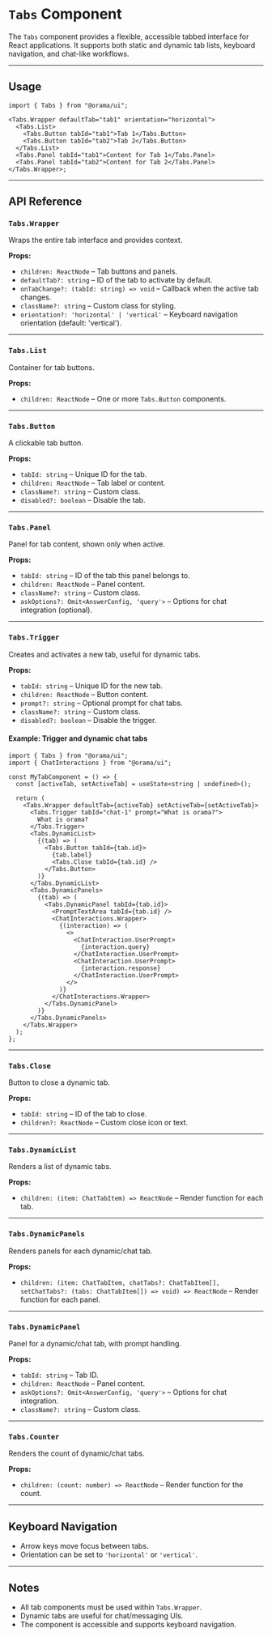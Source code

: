 # `Tabs` Component

The `Tabs` component provides a flexible, accessible tabbed interface for React applications. It supports both static and dynamic tab lists, keyboard navigation, and chat-like workflows.

---

## Usage

```tsx
import { Tabs } from "@orama/ui";

<Tabs.Wrapper defaultTab="tab1" orientation="horizontal">
  <Tabs.List>
    <Tabs.Button tabId="tab1">Tab 1</Tabs.Button>
    <Tabs.Button tabId="tab2">Tab 2</Tabs.Button>
  </Tabs.List>
  <Tabs.Panel tabId="tab1">Content for Tab 1</Tabs.Panel>
  <Tabs.Panel tabId="tab2">Content for Tab 2</Tabs.Panel>
</Tabs.Wrapper>;
```

---

## API Reference

### `Tabs.Wrapper`

Wraps the entire tab interface and provides context.

**Props:**

- `children: ReactNode` – Tab buttons and panels.
- `defaultTab?: string` – ID of the tab to activate by default.
- `onTabChange?: (tabId: string) => void` – Callback when the active tab changes.
- `className?: string` – Custom class for styling.
- `orientation?: 'horizontal' | 'vertical'` – Keyboard navigation orientation (default: 'vertical').

---

### `Tabs.List`

Container for tab buttons.

**Props:**

- `children: ReactNode` – One or more `Tabs.Button` components.

---

### `Tabs.Button`

A clickable tab button.

**Props:**

- `tabId: string` – Unique ID for the tab.
- `children: ReactNode` – Tab label or content.
- `className?: string` – Custom class.
- `disabled?: boolean` – Disable the tab.

---

### `Tabs.Panel`

Panel for tab content, shown only when active.

**Props:**

- `tabId: string` – ID of the tab this panel belongs to.
- `children: ReactNode` – Panel content.
- `className?: string` – Custom class.
- `askOptions?: Omit<AnswerConfig, 'query'>` – Options for chat integration (optional).

---

### `Tabs.Trigger`

Creates and activates a new tab, useful for dynamic tabs.

**Props:**

- `tabId: string` – Unique ID for the new tab.
- `children: ReactNode` – Button content.
- `prompt?: string` – Optional prompt for chat tabs.
- `className?: string` – Custom class.
- `disabled?: boolean` – Disable the trigger.

#### Example: Trigger and dynamic chat tabs

```tsx
import { Tabs } from "@orama/ui";
import { ChatInteractions } from "@orama/ui";

const MyTabComponent = () => {
  const [activeTab, setActiveTab] = useState<string | undefined>();

  return (
    <Tabs.Wrapper defaultTab={activeTab} setActiveTab={setActiveTab}>
      <Tabs.Trigger tabId="chat-1" prompt="What is orama?">
        What is orama?
      </Tabs.Trigger>
      <Tabs.DynamicList>
        {(tab) => (
          <Tabs.Button tabId={tab.id}>
            {tab.label}
            <Tabs.Close tabId={tab.id} />
          </Tabs.Button>
        )}
      </Tabs.DynamicList>
      <Tabs.DynamicPanels>
        {(tab) => (
          <Tabs.DynamicPanel tabId={tab.id}>
            <PromptTextArea tabId={tab.id} />
            <ChatInteractions.Wrapper>
              {(interaction) => (
                <>
                  <ChatInteraction.UserPrompt>
                    {interaction.query}
                  </ChatInteraction.UserPrompt>
                  <ChatInteraction.UserPrompt>
                    {interaction.response}
                  </ChatInteraction.UserPrompt>
                </>
              )}
            </ChatInteractions.Wrapper>
          </Tabs.DynamicPanel>
        )}
      </Tabs.DynamicPanels>
    </Tabs.Wrapper>
  );
};
```

---

### `Tabs.Close`

Button to close a dynamic tab.

**Props:**

- `tabId: string` – ID of the tab to close.
- `children?: ReactNode` – Custom close icon or text.

---

### `Tabs.DynamicList`

Renders a list of dynamic tabs.

**Props:**

- `children: (item: ChatTabItem) => ReactNode` – Render function for each tab.

---

### `Tabs.DynamicPanels`

Renders panels for each dynamic/chat tab.

**Props:**

- `children: (item: ChatTabItem, chatTabs?: ChatTabItem[], setChatTabs?: (tabs: ChatTabItem[]) => void) => ReactNode` – Render function for each panel.

---

### `Tabs.DynamicPanel`

Panel for a dynamic/chat tab, with prompt handling.

**Props:**

- `tabId: string` – Tab ID.
- `children: ReactNode` – Panel content.
- `askOptions?: Omit<AnswerConfig, 'query'>` – Options for chat integration.
- `className?: string` – Custom class.

---

### `Tabs.Counter`

Renders the count of dynamic/chat tabs.

**Props:**

- `children: (count: number) => ReactNode` – Render function for the count.

---

## Keyboard Navigation

- Arrow keys move focus between tabs.
- Orientation can be set to `'horizontal'` or `'vertical'`.

---

## Notes

- All tab components must be used within `Tabs.Wrapper`.
- Dynamic tabs are useful for chat/messaging UIs.
- The component is accessible and supports keyboard navigation.
